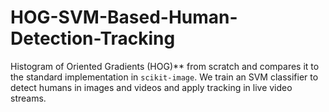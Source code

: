 # HOG-SVM-Based-Human-Detection-Tracking
Histogram of Oriented Gradients (HOG)** from scratch and compares it to the standard implementation in `scikit-image`. We train an SVM classifier to detect humans in images and videos and apply tracking in live video streams.
